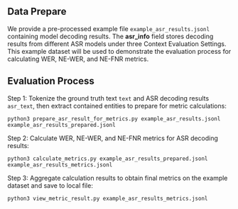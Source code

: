 ## Data Prepare  
We provide a pre-processed example file `example_asr_results.jsonl` containing model decoding results. The **asr_info** field stores decoding results from different ASR models under three Context Evaluation Settings. This example dataset will be used to demonstrate the evaluation process for calculating WER, NE-WER, and NE-FNR metrics.

## Evaluation Process  
Step 1: Tokenize the ground truth text `text` and ASR decoding results `asr_text`, then extract contained entities to prepare for metric calculations:
```shell
python3 prepare_asr_result_for_metrics.py example_asr_results.jsonl example_asr_results_prepared.jsonl
```  
Step 2: Calculate WER, NE-WER, and NE-FNR metrics for ASR decoding results:
```shell
python3 calculate_metrics.py example_asr_results_prepared.jsonl example_asr_results_metrics.jsonl
```  
Step 3: Aggregate calculation results to obtain final metrics on the example dataset and save to local file:
```shell
python3 view_metric_result.py example_asr_results_metrics.jsonl
```